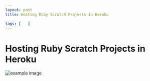 ```yaml
---
layout: post
title: Hosting Ruby Scratch Projects in Heroku

tags: [   ]
---
```


# Hosting Ruby Scratch Projects in Heroku

![example image](/img/posts/hosting-ruby-scratch-projects-in-heroku/example-image.webp)
